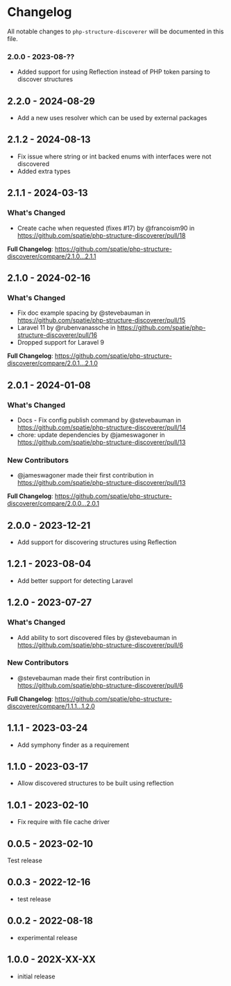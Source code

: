 # Changelog

All notable changes to `php-structure-discoverer` will be documented in this file.

### 2.0.0 - 2023-08-??

- Added support for using Reflection instead of PHP token parsing to discover structures

## 2.2.0 - 2024-08-29

- Add a new uses resolver which can be used by external packages

## 2.1.2 - 2024-08-13

- Fix issue where string or int backed enums with interfaces were not discovered
- Added extra types

## 2.1.1 - 2024-03-13

### What's Changed

* Create cache when requested (fixes #17) by @francoism90 in https://github.com/spatie/php-structure-discoverer/pull/18

**Full Changelog**: https://github.com/spatie/php-structure-discoverer/compare/2.1.0...2.1.1

## 2.1.0 - 2024-02-16

### What's Changed

* Fix doc example spacing by @stevebauman in https://github.com/spatie/php-structure-discoverer/pull/15
* Laravel 11 by @rubenvanassche in https://github.com/spatie/php-structure-discoverer/pull/16
* Dropped support for Laravel 9

**Full Changelog**: https://github.com/spatie/php-structure-discoverer/compare/2.0.1...2.1.0

## 2.0.1 - 2024-01-08

### What's Changed

* Docs - Fix config publish command by @stevebauman in https://github.com/spatie/php-structure-discoverer/pull/14
* chore: update dependencies by @jameswagoner in https://github.com/spatie/php-structure-discoverer/pull/13

### New Contributors

* @jameswagoner made their first contribution in https://github.com/spatie/php-structure-discoverer/pull/13

**Full Changelog**: https://github.com/spatie/php-structure-discoverer/compare/2.0.0...2.0.1

## 2.0.0 - 2023-12-21

- Add support for discovering structures using Reflection

## 1.2.1 - 2023-08-04

- Add better support for detecting Laravel

## 1.2.0 - 2023-07-27

### What's Changed

- Add ability to sort discovered files by @stevebauman in https://github.com/spatie/php-structure-discoverer/pull/6

### New Contributors

- @stevebauman made their first contribution in https://github.com/spatie/php-structure-discoverer/pull/6

**Full Changelog**: https://github.com/spatie/php-structure-discoverer/compare/1.1.1...1.2.0

## 1.1.1 - 2023-03-24

- Add symphony finder as a requirement

## 1.1.0 - 2023-03-17

- Allow discovered structures to be built using reflection

## 1.0.1 - 2023-02-10

- Fix require with file cache driver

## 0.0.5 - 2023-02-10

Test release

## 0.0.3 - 2022-12-16

- test release

## 0.0.2 - 2022-08-18

- experimental release

## 1.0.0 - 202X-XX-XX

- initial release
